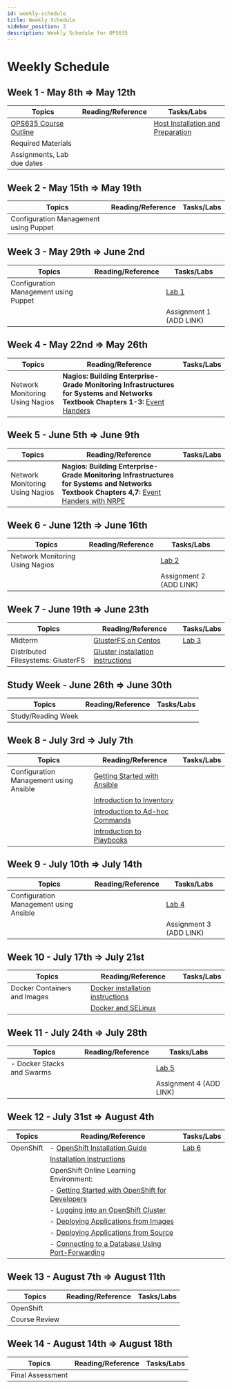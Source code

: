 ```yaml
---
id: weekly-schedule
title: Weekly Schedule
sidebar_position: 2
description: Weekly Schedule for OPS635
---
```


# Weekly Schedule

## Week 1 - May 8th => May 12th

| **Topics** | **Reading/Reference** | **Tasks/Labs** |
| --- | --- | --- |
| [OPS635 Course Outline](https://scs.senecac.on.ca/course/OPS635) | | [Host Installation and Preparation](/A-Labs/prelab0.md) |
| Required Materials | | |
| Assignments, Lab due dates | | |


## Week 2 - May 15th => May 19th

| **Topics** | **Reading/Reference** | **Tasks/Labs** |
| --- | --- | --- |
| Configuration Management using Puppet | | |


## Week 3 - May 29th => June 2nd

| **Topics** | **Reading/Reference** | **Tasks/Labs** |
| --- | --- | --- |
| Configuration Management using Puppet | | [Lab 1](/A-Labs/lab1.md) |
| | | Assignment 1 (ADD LINK) |


## Week 4 - May 22nd => May 26th

| **Topics** | **Reading/Reference** | **Tasks/Labs** |
| --- | --- | --- |
| Network Monitoring Using Nagios | **Nagios: Building Enterprise-Grade Monitoring Infrastructures for Systems and Networks Textbook Chapters 1-3:** [Event Handers](https://assets.nagios.com/downloads/nagioscore/docs/nagioscore/3/en/eventhandlers.html) | |


## Week 5 - June 5th => June 9th

| **Topics** | **Reading/Reference** | **Tasks/Labs** |
| --- | --- | --- |
| Network Monitoring Using Nagios | **Nagios: Building Enterprise-Grade Monitoring Infrastructures for Systems and Networks Textbook Chapters 4,7:** [Event Handers with NRPE](https://kakoma.ug/code/2014/12/nagios-event-handlers-nrpe) | |



## Week 6 - June 12th => June 16th

| **Topics** | **Reading/Reference** | **Tasks/Labs** |
| --- | --- | --- |
| Network Monitoring Using Nagios | | [Lab 2](/A-Labs/lab2.md) |
| | | Assignment 2 (ADD LINK) |


## Week 7 - June 19th => June 23th

| **Topics** | **Reading/Reference** | **Tasks/Labs** |
| --- | --- | --- |
| Midterm | [GlusterFS on Centos](https://wiki.centos.org/HowTos/GlusterFSonCentOS) | [Lab 3](/A-Labs/lab3.md) |
| Distributed Filesystems: GlusterFS | [Gluster installation instructions](/C-ExtraResources/gluster-installation-instructions.md) | |


## Study Week - June 26th => June 30th

| **Topics** | **Reading/Reference** | **Tasks/Labs** |
| --- | --- | --- |
| Study/Reading Week | | |


## Week 8 - July 3rd => July 7th

| **Topics** | **Reading/Reference** | **Tasks/Labs** |
| --- | --- | --- |
| Configuration Management using Ansible | [Getting Started with Ansible](http://docs.ansible.com/ansible/latest/user_guide/intro_getting_started.html) | |
| | [Introduction to Inventory](http://docs.ansible.com/ansible/latest/user_guide/intro_inventory.html#intro-inventory) | |
| | [Introduction to Ad-hoc Commands](http://docs.ansible.com/ansible/latest/user_guide/intro_adhoc.html) | |
| | [Introduction to Playbooks](http://docs.ansible.com/ansible/latest/user_guide/playbooks.html) | |


## Week 9 - July 10th => July 14th

| **Topics** | **Reading/Reference** | **Tasks/Labs** |
| --- | --- | --- |
| Configuration Management using Ansible |  | [Lab 4](/A-Labs/lab4.md) |
| | | Assignment 3 (ADD LINK) |


## Week 10 - July 17th => July 21st

| **Topics** | **Reading/Reference** | **Tasks/Labs** |
| --- | --- | --- |
| Docker Containers and Images | [Docker installation instructions](/C-ExtraResources/docker-installation-instructions.md) | |
| | [Docker and SELinux](https://www.youtube.com/watch?v=zWGFqMuEHdw&list=PLcvmpY7C1j8k_FDTtNHvxGJixhPOSzX4h) | |


## Week 11 - July 24th => July 28th

| **Topics** | **Reading/Reference** | **Tasks/Labs** |
| --- | --- | --- |
| - Docker Stacks and Swarms |  | [Lab 5](/A-Labs/lab5.md) |
| | | Assignment 4 (ADD LINK) |


## Week 12 - July 31st => August 4th

| **Topics** | **Reading/Reference** | **Tasks/Labs** |
| --- | --- | --- |
| OpenShift | - [OpenShift Installation Guide](https://access.redhat.com/documentation/en-us/openshift_container_platform/4.8/html/installing/index#getting-started-administrators) | [Lab 6](/A-Labs/lab6.md) |
| | [Installation Instructions](/C-ExtraResources/openshift-installation-instructions.md) | |
| | OpenShift Online Learning Environment: | |
| | - [Getting Started with OpenShift for Developers](https://learn.openshift.com/introduction/getting-started/) | |
| | - [Logging into an OpenShift Cluster](https://learn.openshift.com/introduction/cluster-access/) | |
| | - [Deploying Applications from Images](https://learn.openshift.com/introduction/deploying-images/) | |
| | - [Deploying Applications from Source](https://learn.openshift.com/introduction/deploying-python/) | |
| | - [Connecting to a Database Using Port-Forwarding](https://learn.openshift.com/introduction/port-forwarding/) | |


## Week 13 - August 7th => August 11th

| **Topics** | **Reading/Reference** | **Tasks/Labs** |
| --- | --- | --- |
| OpenShift |  | |
| Course Review | | |


## Week 14 - August 14th => August 18th

| **Topics** | **Reading/Reference** | **Tasks/Labs** |
| --- | --- | --- |
| Final Assessment |  | |
